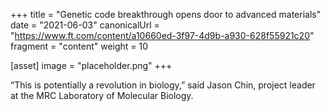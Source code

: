 +++
title = "Genetic code breakthrough opens door to advanced materials"
date = "2021-06-03"
canonicalUrl = "https://www.ft.com/content/a10660ed-3f97-4d9b-a930-628f55921c20"
fragment = "content"
weight = 10

[asset]
    image = "placeholder.png"
+++

“This is potentially a revolution in biology,” said Jason Chin, project 
leader at the MRC Laboratory of Molecular Biology.

